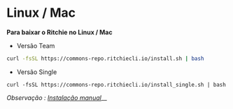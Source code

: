 # Linux / Mac

**Para baixar o Ritchie no Linux / Mac**

* Versão Team 

```bash
curl -fsSL https://commons-repo.ritchiecli.io/install.sh | bash
```

* Versão Single

```text
curl -fsSL https://commons-repo.ritchiecli.io/install_single.sh | bash
```

_Observação :_ [_Instalação manual_](https://docs.ritchiecli.io/v/doc-portuguese/primeiros-passos/instalacao-do-ritchie/instalacao-manual)\_\_

